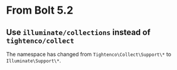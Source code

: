 # From Bolt 5.2

## Use `illuminate/collections` instead of `tightenco/collect`

The namespace has changed from `Tightenco\Collect\Support\*` to `Illuminate\Support\*`.

